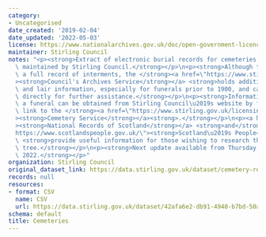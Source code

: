 ```yaml
---
category:
- Uncategorised
date_created: '2019-02-04'
date_updated: '2022-05-03'
license: https://www.nationalarchives.gov.uk/doc/open-government-licence/version/3/
maintainer: Stirling Council
notes: "<p><strong>Extract of electronic burial records for cemeteries managed and\
  \ maintained by Stirling Council.</strong></p>\n<p><strong>Although this is not\
  \ a full record of interments, the </strong><a href=\"https://www.stirling.gov.uk/libraries-archives/archives/\"\
  ><strong>Council's Archives Service</strong></a> <strong>holds additional burial\
  \ and lair information, especially for funerals prior to 1900, and can be contacted\
  \ directly for further assistance.</strong></p>\n<p><strong>Information on arranging\
  \ a funeral can be obtained from Stirling Council\u2019s website by following this\
  \ link to the </strong><a href=\"https://www.stirling.gov.uk/licensing-legal/births-marriages-death/cemeteries/\"\
  ><strong>Cemetery Service</strong></a><strong>.</strong></p>\n<p><a href=\"https://www.nrscotland.gov.uk/\"\
  ><strong>National Records of Scotland</strong></a> <strong>and</strong> <a href=\"\
  https://www.scotlandspeople.gov.uk/\"><strong>Scotland\u2019s People</strong></a>\
  \ <strong>provide useful information for those wishing to research their family\
  \ tree.</strong></p>\n<p><strong>Next update available from Thursday, 2nd June,\
  \ 2022.</strong></p>"
organization: Stirling Council
original_dataset_link: https://data.stirling.gov.uk/dataset/cemetery-records
records: null
resources:
- format: CSV
  name: CSV
  url: https://data.stirling.gov.uk/dataset/42afa6e2-db91-4940-b7bd-50ab8b4dd2c1/resource/e2c373ba-86b8-404c-8ff7-4d91cd9acb59/download/20220503-stirling-council-burial-records-extract-01.05.2022.csv
schema: default
title: Cemeteries
---
```

